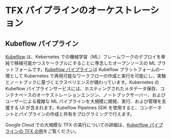 # TFX パイプラインのオーケストレーション

## Kubeflow パイプライン

[Kubeflow](https://www.kubeflow.org/) は、Kebernetes での機械学習（ML）フレームワークのデプロイを単純で移植可能かつスケーラブルにすることに専念したオープンソースの ML プラットフォームです。[Kubeflow パイプライン](https://www.kubeflow.org/docs/pipelines/pipelines-overview/)は Kubeflow プラットフォームの一環として Kubernetes で再現可能なワークフローの作成と実行を可能にし、実験とノートブックに基づくエクスペリエンスが備わっています。Kubernetes の Kubeflow パイプラインサービスには、ホスティングされたメタデータ保存、コンテナベースのオーケストレーションエンジン、ノートブックサーバー、およびユーザーによる複雑な ML パイプラインを大規模に開発、実行、および管理を支援する UI が含まれます。Kubeflow Pipelines SDK を使用すると、コンポーネントとパイプラインの作成と共有をプログラミングで行えます。

Google Cloud での大規模な TFX の実行についての詳細は、[Kuberflow パイプラインの TFX の例](https://www.tensorflow.org/tfx/tutorials/tfx/cloud-ai-platform-pipelines)をご覧ください。
